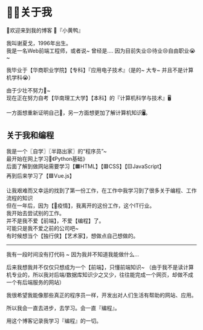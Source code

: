 # 👨‍💻关于我
👋欢迎来到我的博客 🐤『小黄鸭』

我叫谢夏戈，1996年出生。  
我是一名Web前端工程师，或者说~ 曾经是....  因为目前失业😣待业😢自由职业😭~

我毕业于【华商职业学院】【专科】『应用电子技术』（是的~ 大专~ 并且不是计算机学科😭）  

由于少壮不努力🥬~  
现在正在努力自考【华南理工大学】【本科】的『计算机科学与技术』🖥️

一方面想重新证明自己💪，另一方面想更加了解计算机知识🖥️。

## 关于我和编程
我是一个〖自学〗〖半路出家〗的“程序员”~  
最开始在网上学习🐍《Python基础》  
后面了解到做网站需要学习【🟧HTML】【🟥CSS】【🟨JavaScript】  
再到后来学习了【🟩Vue.js】

让我艰难而又幸运的找到了第一份工作，在工作中我学习到了很多关于编程、工作流程的知识   
但在一年后，因为【🦠疫情】，我离开的这份工作，这个IT行业。  
我开始去尝试别的工作。  
并不是我不爱【前端】，不爱【编程】了。  
可能只是我不爱之前的公司吧~  
有时候想当个【独行侠】【艺术家】，想做点自己想做的。

---

我有一段时间没有打代码 ~ 因为我并不知道我能做什么...  

后来我想我并不仅仅只想成为一个【前端】，只懂前端知识~ （由于我不是读计算机专业的，所以我对后端/数据库知识少之又少，往往能完成一个网页，却做不成一个有后端服务的网站）

我很希望我能像那些真正的程序员一样，开发出对人们生活有帮助的网站、应用。

所以我会一直去进步，去学习。会一直『编程』。

用这个博客记录我学习『编程』的一切。
